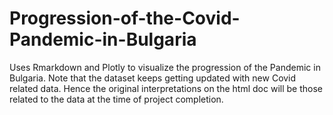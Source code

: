 # Progression-of-the-Covid-Pandemic-in-Bulgaria
Uses Rmarkdown and Plotly to visualize the progression of the Pandemic in Bulgaria. Note that the dataset keeps getting updated with new Covid related data. Hence the original interpretations on the html doc will be those related to the data at the time of project completion. 

